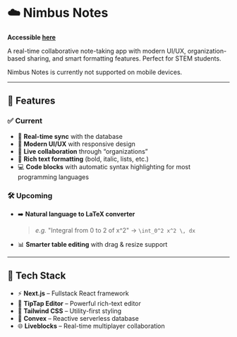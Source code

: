 # ☁️ Nimbus Notes  
**Accessible [here](https://nimbus-notes-seven.vercel.app/welcome)**

A real-time collaborative note-taking app with modern UI/UX, organization-based sharing, and smart formatting features. Perfect for STEM students.

Nimbus Notes is currently not supported on mobile devices.

---

## 🚀 Features

### ✅ Current
- 🔄 **Real-time sync** with the database  
- 🎨 **Modern UI/UX** with responsive design  
- 👥 **Live collaboration** through “organizations”  
- 📝 **Rich text formatting** (bold, italic, lists, etc.)  
- 💻 **Code blocks** with automatic syntax highlighting for most programming languages  

### 🛠️ Upcoming
- ➡️ **Natural language to LaTeX converter**  
  > _e.g._ "Integral from 0 to 2 of x^2" → `\int_0^2 x^2 \, dx`
- 📊 **Smarter table editing** with drag & resize support

---

## 🧰 Tech Stack
- ⚡ **Next.js** – Fullstack React framework  
- 🎯 **TipTap Editor** – Powerful rich-text editor  
- 💅 **Tailwind CSS** – Utility-first styling  
- 🔗 **Convex** – Reactive serverless database  
- 🌐 **Liveblocks** – Real-time multiplayer collaboration
